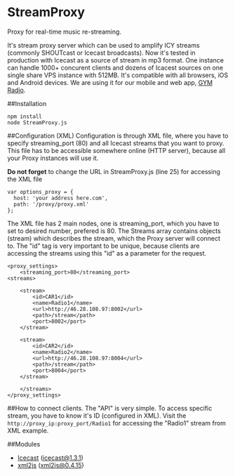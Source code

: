 # StreamProxy
Proxy for real-time music re-streaming.

It's stream proxy server which can be used to amplify ICY streams (commonly SHOUTcast or Icecast broadcasts).
Now it's tested in production with Icecast as a source of stream in mp3 format. One instance can handle 1000+ concurent clients and dozens of Icacest sources on one single share VPS instance with 512MB. It's compatible with all browsers, iOS and Android devices. We are using it for our mobile and web app, [GYM Radio](http://www.gymradio.com).

##Installation

```
npm install
node StreamProxy.js
```

##Configuration (XML)
Configuration is through XML file, where you have to specify streaming_port (80) and all Icecast streams that you want to proxy.
This file has to be accessible somewhere online (HTTP server), because all your Proxy instances will use it.

**Do not forget** to change the URL in StreamProxy.js (line 25) for accessing the XML file
```
var options_proxy = {
  host: 'your address here.com',
  path: '/proxy/proxy.xml'
};
```

The XML file has 2 main nodes, one is streaming_port, which you have to set to desired number, prefered is 80.
The Streams array contains objects (stream) which describes the stream, which the Proxy server will connect to. The "id" tag is very important to be unique, because clients are accessing the streams using this "id" as a parameter for the request.

```
<proxy_settings>
	<streaming_port>80</streaming_port>
<streams>

	<stream>
		<id>CAR1</id>
		<name>Radio1</name>
		<url>http://46.28.108.97:8002</url>
		<path>/stream</path>
		<port>8002</port>
	</stream>

	<stream>
		<id>CAR2</id>
		<name>Radio2</name>
		<url>http://46.28.108.97:8004</url>
		<path>/stream</path>
		<port>8004</port>
	</stream>
	
	</streams>
</proxy_settings>
```

##How to connect clients.
The "API" is very simple. To access specific stream, you have to know it's ID (configured in XML).
Visit the ```http://proxy_ip:proxy_port/Radio1``` for accessing the "Radio1" stream from XML example.


##Modules
* [Icecast](https://github.com/TooTallNate/node-icy) (icecast@1.3.1)
* [xml2js](https://github.com/Leonidas-from-XIV/node-xml2js) (xml2js@0.4.15) 











